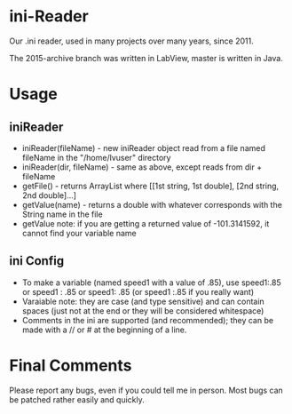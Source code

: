 # ini-Reader
Our .ini reader, used in many projects over many years, since 2011. 

The 2015-archive branch was written in LabView, master is written in Java.

# Usage

## iniReader
- iniReader(fileName) - new iniReader object read from a file named fileName in the "/home/lvuser" directory
- iniReader(dir, fileName) - same as above, except reads from dir + fileName
- getFile() - returns ArrayList<ArrayList> where [[1st string, 1st double], [2nd string, 2nd double]...] 
- getValue(name) - returns a double with whatever corresponds with the String name in the file
- getValue note: if you are getting a returned value of -101.3141592, it cannot find your variable name

## ini Config
- To make a variable (named speed1 with a value of .85), use speed1:.85 or speed1 : .85 or speed1: .85 (or speed1 :.85 if you really want)
- Varaiable note: they are case (and type sensitive) and can contain spaces (just not at the end or they will be considered whitespace)
- Comments in the ini are supported (and recommended); they can be made with a // or # at the beginning of a line.

# Final Comments

Please report any bugs, even if you could tell me in person. Most bugs can be patched rather easily and quickly.
